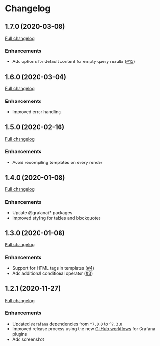 # Changelog

## 1.7.0 (2020-03-08)

[Full changelog](https://github.com/marcusolsson/grafana-dynamictext-panel/compare/v1.6.0...v1.7.0)

### Enhancements

- Add options for default content for empty query results ([#15](https://github.com/marcusolsson/grafana-dynamictext-panel/issues/15))

## 1.6.0 (2020-03-04)

[Full changelog](https://github.com/marcusolsson/grafana-dynamictext-panel/compare/v1.5.0...v1.6.0)

### Enhancements

- Improved error handling

## 1.5.0 (2020-02-16)

[Full changelog](https://github.com/marcusolsson/grafana-dynamictext-panel/compare/v1.4.0...v1.5.0)

### Enhancements

- Avoid recompiling templates on every render

## 1.4.0 (2020-01-08)

[Full changelog](https://github.com/marcusolsson/grafana-dynamictext-panel/compare/v1.3.0...v1.4.0)

### Enhancements

- Update @grafana/* packages
- Improved styling for tables and blockquotes

## 1.3.0 (2020-01-08)

[Full changelog](https://github.com/marcusolsson/grafana-dynamictext-panel/compare/v1.2.1...v1.3.0)

### Enhancements

- Support for HTML tags in templates ([#4](https://github.com/marcusolsson/grafana-dynamictext-panel/issues/4))
- Add additional conditional operator ([#3](https://github.com/marcusolsson/grafana-dynamictext-panel/issues/3))

## 1.2.1 (2020-11-27)

[Full changelog](https://github.com/marcusolsson/grafana-dynamictext-panel/compare/v1.2.0...v1.2.1)

### Enhancements

- Updated `@grafana` dependencies from `^7.0.0` to `^7.3.0`
- Improved release process using the new [GitHub workflows](https://github.com/grafana/plugin-workflows) for Grafana plugins
- Add screenshot
